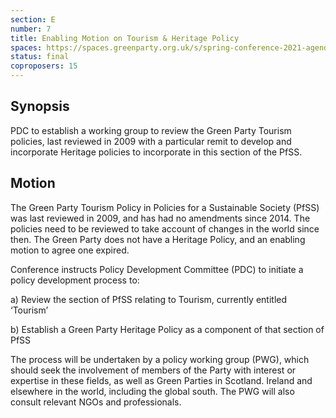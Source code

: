 ```yaml
---
section: E
number: 7
title: Enabling Motion on Tourism & Heritage Policy
spaces: https://spaces.greenparty.org.uk/s/spring-conference-2021-agenda-forum2/?contentId=77471
status: final
coproposers: 15
---
```

## Synopsis

PDC to establish a working group to review the Green Party Tourism policies, last reviewed in 2009 with a particular remit to develop and incorporate Heritage policies to incorporate in this section of the PfSS.

## Motion

The Green Party Tourism Policy in Policies for a Sustainable Society (PfSS) was last reviewed in 2009, and has had no amendments since 2014. The policies need to be reviewed to take account of changes in the world since then. The Green Party does not have a Heritage Policy, and an enabling motion to agree one expired.

Conference instructs Policy Development Committee (PDC) to initiate a policy development process to:

a)       Review the section of PfSS relating to Tourism, currently entitled ‘Tourism’

b)      Establish a Green Party Heritage Policy as a component of that section of PfSS

The process will be undertaken by a policy working group (PWG), which should seek the involvement of members of the Party with interest or expertise in these fields, as well as Green Parties in Scotland. Ireland and elsewhere in the world, including the global south. The PWG will also consult relevant NGOs and professionals.
